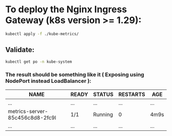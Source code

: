# To deploy the Nginx Ingress Gateway (k8s version >= 1.29):

```bash
kubectl apply -f ./kube-metrics/
```

## Validate:

```bash
kubectl get po -n kube-system
```

### The result should be something like it ( Exposing using NodePort instead LoadBalancer ): 

| NAME                               | READY    | STATUS    | RESTARTS  | AGE  |
| ---                                | ---      | ---       | ---       | ---  |
| ...                                | ...      | ...       | ...       | ...  |
| metrics-server-85c456c8d8-2fc9l    | 1/1      | Running   | 0         | 4m9s |
| ...                                | ...      | ...       | ...       | ...  |

<br/>
